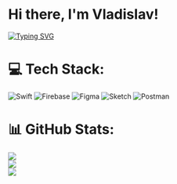 # Hi there, I'm Vladislav!
[![Typing SVG](https://readme-typing-svg.herokuapp.com?font=Montserrat&weight=700&size=23&pause=3000&color=F75555&width=900&lines=I+am+a+developer+of+mobile+software+in+the+Swift+programming+language)](https://git.io/typing-svg)
# 💻 Tech Stack:
![Swift](https://img.shields.io/badge/swift-F54A2A?style=for-the-badge&logo=swift&logoColor=white)
![Firebase](https://img.shields.io/badge/firebase-%23039BE5.svg?style=for-the-badge&logo=firebase)
![Figma](https://img.shields.io/badge/figma-%23F24E1E.svg?style=for-the-badge&logo=figma&logoColor=white)
![Sketch](https://img.shields.io/badge/Sketch-FFB387?style=for-the-badge&logo=sketch&logoColor=black)
![Postman](https://img.shields.io/badge/Postman-FF6C37?style=for-the-badge&logo=postman&logoColor=white)
# 📊 GitHub Stats:
![](https://github-readme-stats.vercel.app/api?username=wladuardo&theme=dark&hide_border=false&include_all_commits=false&count_private=false)<br/>
![](https://github-readme-streak-stats.herokuapp.com/?user=wladuardo&theme=dark&hide_border=false)<br/>
![](https://github-readme-stats.vercel.app/api/top-langs/?username=wladuardo&theme=dark&hide_border=false&include_all_commits=false&count_private=false&layout=compact)

